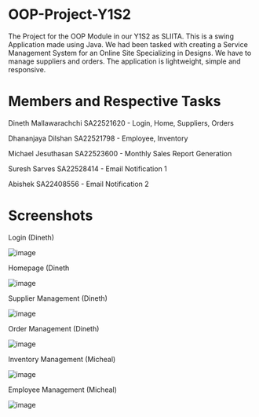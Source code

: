# OOP-Project-Y1S2
The Project for the OOP Module in our Y1S2 as SLIITA. This is a swing Application made using Java. We had been tasked with creating a Service Management System for an Online Site Specializing in Designs. We have to manage suppliers and orders. The application is lightweight, simple and responsive.

# Members and Respective Tasks 
Dineth Mallawarachchi 	SA22521620 - Login, Home, Suppliers, Orders

Dhananjaya Dilshan    	SA22521798 - Employee, Inventory

Michael Jesuthasan    	SA22523600 - Monthly Sales Report Generation

Suresh Sarves           SA22528414 - Email Notification 1

Abishek                 SA22408556 - Email Notification 2 

# Screenshots

Login (Dineth)

![image](https://github.com/lochana-dineth/OOP-Project-Y1S2/assets/30839724/7ba17da8-e132-4e88-89f8-3a373d7dcdfe)

Homepage (Dineth

![image](https://github.com/lochana-dineth/OOP-Project-Y1S2/assets/30839724/5181c82c-045f-4514-ada3-00080ddf8209)

Supplier Management (Dineth)

![image](https://github.com/lochana-dineth/OOP-Project-Y1S2/assets/30839724/b672181e-858e-4f05-ae5a-a7812ae16a46)

Order Management (Dineth)

![image](https://github.com/lochana-dineth/OOP-Project-Y1S2/assets/30839724/aa6ea318-78f4-434d-ad8c-3e7e63fe615f)

Inventory Management (Micheal)

![image](https://github.com/lochana-dineth/OOP-Project-Y1S2/assets/30839724/de5905b6-d6f4-478b-b6b5-2beeb1e1d9ea)

Employee Management (Micheal)

![image](https://github.com/lochana-dineth/OOP-Project-Y1S2/assets/30839724/8a6f8c42-a1a2-44e7-84f8-9fae2b67bbde)


